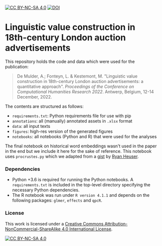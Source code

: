 [![CC BY-NC-SA 4.0][cc-by-nc-sa-shield]][cc-by-nc-sa] [![DOI](https://zenodo.org/badge/353380984.svg)](https://zenodo.org/badge/latestdoi/353380984)

# Linguistic value construction in 18th-century London auction advertisements

This repository holds the code and data which were used for the publication:

> De Mulder, A.; Fonteyn, L. & Kestemont, M. "Linguistic value construction in 18th-century London auction advertisements: a quantitative approach". *Proceedings of the Conference on Computational Humanities Research 2022*. Antwerp, Belgium, 12-14 December, 2022.

The contents are structured as follows:
- `requirements.txt`: Python requirements file for use with pip
- `annotations`: all (manually) annotated assets in `.xlsx` format
- `data`: all input texts
- `figures`: high-res version of the generated figures
- `notebooks`: all notebooks (Python and R) that were used for the analyses

The final notebook on historical word embeddings wasn't used in the paper in the end but we include it here for the sake of reference. This notebook uses `procrustes.py` which we adapted from a [gist](https://gist.github.com/quadrismegistus/09a93e219a6ffc4f216fb85235535faf) by [Ryan Heuser](https://github.com/quadrismegistus). 

### Dependencies
- Python +3.6 is required for running the Python notebooks. A `requirements.txt` is included in the top-level directory specifying the necessary Python dependencies.
- The R notebook was run under `R version 4.1.1` and depends on the following packages: `glmer`, `effects` and `qpcR`.

### License

This work is licensed under a
[Creative Commons Attribution-NonCommercial-ShareAlike 4.0 International License][cc-by-nc-sa].

[![CC BY-NC-SA 4.0][cc-by-nc-sa-image]][cc-by-nc-sa]

[cc-by-nc-sa]: http://creativecommons.org/licenses/by-nc-sa/4.0/
[cc-by-nc-sa-image]: https://licensebuttons.net/l/by-nc-sa/4.0/88x31.png
[cc-by-nc-sa-shield]: https://img.shields.io/badge/License-CC%20BY--NC--SA%204.0-lightgrey.svg
